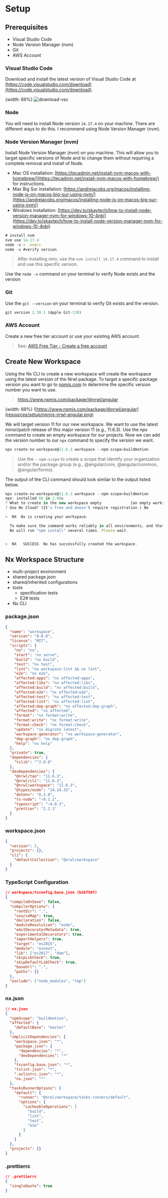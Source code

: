 # Setup

## Prerequisites

- Visual Studio Code
- Node Version Manager (nvm)
- Git
- AWS Account

### Visual Studio Code

Download and install the latest version of Visual Studio Code at [https://code.visualstudio.com/download](https://code.visualstudio.com/download).

{width: 69%}
![download-vsc](./resources/setup/download-vsc.png)

### Node

You will need to install Node version `14.17.4` on your machine. There are different ways to do this. I recommend using Node Version Manager (nvm). 

### Node Version Manager (nvm)

Install Node Version Manager (nvm) on you machine. This will allow you to target specific versions of Node and to change them without requiring a complete removal and install of Node.

- Mac OS installation: [https://tecadmin.net/install-nvm-macos-with-homebrew/](https://tecadmin.net/install-nvm-macos-with-homebrew/) for instructions.
- Max Big Sur installation: [https://andrejacobs.org/macos/installing-node-js-on-macos-big-sur-using-nvm/](https://andrejacobs.org/macos/installing-node-js-on-macos-big-sur-using-nvm/)
- Windows installation: [https://dev.to/skaytech/how-to-install-node-version-manager-nvm-for-windows-10-4nbi](https://dev.to/skaytech/how-to-install-node-version-manager-nvm-for-windows-10-4nbi)

```ts
# install nvm
nvm use 14.17.4
node -v > .nvmrc
node -v #verify version
```


> After installing nmv, use the `nvm install 14.17.4` command to install and use this specific version.

Use the `node -v` command on your terminal to verify Node exists and the version


### Git

Use the `git --version` on your terminal to verify Git exists and the version.

```ts
git version 2.30.1 (Apple Git-130)
```

### AWS Account

Create a new free tier account or use your existing AWS account.

> See: [AWS Free Tier - Create a free account](https://aws.amazon.com/free/?all-free-tier.sort-by=item.additionalFields.SortRank&all-free-tier.sort-order=asc&awsf.Free%20Tier%20Types=*all&awsf.Free%20Tier%20Categories=*all)

## Create New Workspace

 Using the Nx CLI to create a new workspace will create the workspace using the latest version of the Nrwl package. To target a specific package version you want to go to [npmjs.com](npmjs.com) to determine the specific version number you want to use.

> https://www.npmjs.com/package/@nrwl/angular

{width: 69%}
![https://www.npmjs.com/package/@nrwl/angular](resources/setup/npmjs-nrwl-angular.png)

We will target version 11 for our new workspace. We want to use the latest minor/patch release of this major version 11 (e.g., 11.6.3). Use the *npx* command to create an empty workspace for our projects. Now we can add the version number to our `npx` command to specify the version we want.

```ts
npx create-nx-workspace@11.6.3 workspace --npm-scope=buildmotion
```

> Use the `--npm-scope` to create a scope that identify your organization and/or the package group (e.g., @angular/core, @angular/common, @angular/forms).

The output of the CLI command should look similar to the output listed below.

```ts
npx create-nx-workspace@11.6.3 workspace --npm-scope=buildmotion
npx: installed 66 in 2.68s
? What to create in the new workspace empty             [an empty workspace with a layout that works best for building apps]
? Use Nx Cloud? (It's free and doesn't require registration.) No

>  NX  Nx is creating your workspace.

  To make sure the command works reliably in all environments, and that the preset is applied correctly,
  Nx will run "npm install" several times. Please wait.


>  NX   SUCCESS  Nx has successfully created the workspace.
```

## Nx Workspace Structure

- multi-project environment
- shared package.json
- shared/inherited configurations
- tools
  - specification tests
  - E2# tests
- Nx CLI

### package.json

```json
{
  "name": "workspace",
  "version": "0.0.0",
  "license": "MIT",
  "scripts": {
    "nx": "nx",
    "start": "nx serve",
    "build": "nx build",
    "test": "nx test",
    "lint": "nx workspace-lint && nx lint",
    "e2e": "nx e2e",
    "affected:apps": "nx affected:apps",
    "affected:libs": "nx affected:libs",
    "affected:build": "nx affected:build",
    "affected:e2e": "nx affected:e2e",
    "affected:test": "nx affected:test",
    "affected:lint": "nx affected:lint",
    "affected:dep-graph": "nx affected:dep-graph",
    "affected": "nx affected",
    "format": "nx format:write",
    "format:write": "nx format:write",
    "format:check": "nx format:check",
    "update": "nx migrate latest",
    "workspace-generator": "nx workspace-generator",
    "dep-graph": "nx dep-graph",
    "help": "nx help"
  },
  "private": true,
  "dependencies": {
    "tslib": "^2.0.0"
  },
  "devDependencies": {
    "@nrwl/tao": "11.6.3",
    "@nrwl/cli": "11.6.3",
    "@nrwl/workspace": "11.6.3",
    "@types/node": "14.14.33",
    "dotenv": "8.2.0",
    "ts-node": "~9.1.1",
    "typescript": "~4.0.3",
    "prettier": "2.2.1"
  }
}
```

### workspace.json

```json
{
  "version": 2,
  "projects": {},
  "cli": {
    "defaultCollection": "@nrwl/workspace"
  }
}
```

### TypeScript Configuration

```json
// workspace/tsconfig.base.json (b16f50f)
{
  "compileOnSave": false,
  "compilerOptions": {
    "rootDir": ".",
    "sourceMap": true,
    "declaration": false,
    "moduleResolution": "node",
    "emitDecoratorMetadata": true,
    "experimentalDecorators": true,
    "importHelpers": true,
    "target": "es2015",
    "module": "esnext",
    "lib": ["es2017", "dom"],
    "skipLibCheck": true,
    "skipDefaultLibCheck": true,
    "baseUrl": ".",
    "paths": {}
  },
  "exclude": ["node_modules", "tmp"]
}
```

### nx.json

```json
// nx.json
{
  "npmScope": "buildmotion",
  "affected": {
    "defaultBase": "master"
  },
  "implicitDependencies": {
    "workspace.json": "*",
    "package.json": {
      "dependencies": "*",
      "devDependencies": "*"
    },
    "tsconfig.base.json": "*",
    "tslint.json": "*",
    ".eslintrc.json": "*",
    "nx.json": "*"
  },
  "tasksRunnerOptions": {
    "default": {
      "runner": "@nrwl/workspace/tasks-runners/default",
      "options": {
        "cacheableOperations": [
          "build",
          "lint",
          "test",
          "e2e"
        ]
      }
    }
  },
  "projects": {}
}
```

### .prettierrc

```json
// .prettierrc
{
  "singleQuote": true
}
```
